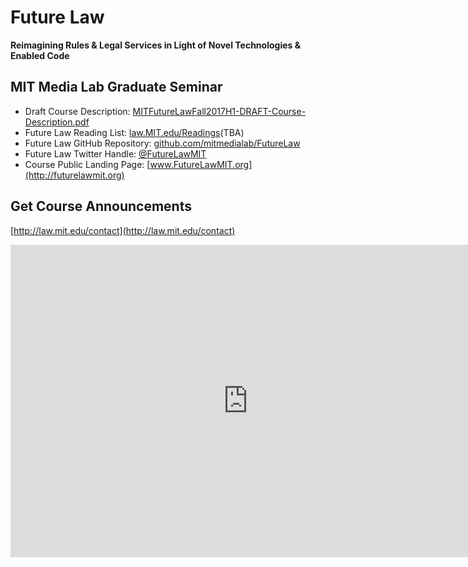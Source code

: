 # Future Law 
**Reimagining Rules & Legal Services in Light of Novel Technologies & Enabled Code**

## MIT Media Lab Graduate Seminar

* Draft Course Description: [MITFutureLawFall2017H1-DRAFT-Course-Description.pdf](https://github.com/mitmedialab/FutureLaw/blob/master/MITFutureLawFall2017H1-DRAFT-Course-Description.pdf)
* Future Law Reading List: [law.MIT.edu/Readings](http://law.mit.edu/readings)(TBA)
* Future Law GitHub Repository: [github.com/mitmedialab/FutureLaw](https://github.com/mitmedialab/FutureLaw)
* Future Law Twitter Handle: [@FutureLawMIT](https://twitter.com/FutureLawMIT)
* Course Public Landing Page: [www.FutureLawMIT.org](http://futurelawmit.org)

## Get Course Announcements

[http://law.mit.edu/contact](http://law.mit.edu/contact)

<iframe src="https://docs.google.com/forms/d/e/1FAIpQLScuJav_1n7eKTd5ukFUyq4PIF5csxlyDewCYXuok66owfJHaA/viewform?embedded=true" width="760" height="500" frameborder="0" marginheight="0" marginwidth="0">Loading...</iframe>
